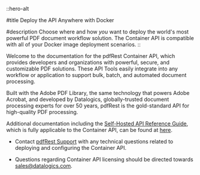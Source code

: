 ::hero-alt

#title
Deploy the API Anywhere with Docker

#description
Choose where and how *you* want to deploy the world's most powerful PDF document workflow solution. The Container API is compatible with all of your Docker image deployment scenarios.
::

Welcome to the documentation for the pdfRest Container API, which provides developers and organizations with powerful, secure, and customizable PDF solutions. These API Tools easily integrate into any workflow or application to support bulk, batch, and automated document processing.

Built with the Adobe PDF Library, the same technology that powers Adobe Acrobat, and developed by Datalogics, globally-trusted document processing experts for over 50 years, pdfRest is the gold-standard API for high-quality PDF processing.

Additional documentation including the [Self-Hosted API Reference Guide](https://pdfrest.com/pdf-toolkit-self-hosted-reference), which is fully applicable to the Container API, can be found at [here](https://docs.pdfrest.com/pdf-toolkit-self-hosted-reference/).

- Contact [pdfRest Support](https://pdfrest.com/support/) with any technical questions related to deploying and configuring the Container API.

- Questions regarding Container API licensing should be directed towards sales@datalogics.com.